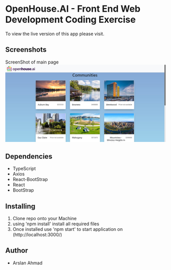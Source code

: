 # OpenHouse.AI - Front End Web Development Coding Exercise
To view the live version of this app please visit.

## Screenshots
ScreenShot of main page
!["ScreenShot of main page"](https://github.com/arslanah99/OpenHouse-Front-End-Dev-Coding-Exercise/blob/master/public/Dashboard.JPG?raw=true)

## Dependencies

- TypeScript
- Axios
- React-BootStrap
- React
- BootStrap


## Installing
1. Clone repo onto your Machine
2. using 'npm install' install all required files
3. Once installed use 'npm start' to start application on (http://localhost:3000/)

## Author
* Arslan Ahmad
